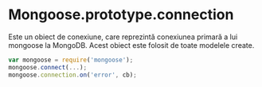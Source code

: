 # Mongoose.prototype.connection

Este un obiect de conexiune, care reprezintă conexiunea primară a lui mongoose la MongoDB. Acest obiect este folosit de toate modelele create.

```javascript
var mongoose = require('mongoose');
mongoose.connect(...);
mongoose.connection.on('error', cb);
```
